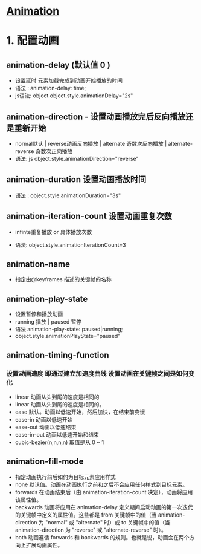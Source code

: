 # [Animation](https://developer.mozilla.org/zh-CN/docs/Web/CSS/CSS_Animations/Using_CSS_animations)

# 1. 配置动画 
## animation-delay (默认值 0 )
- 设置延时 元素加载完成到动画开始播放的时间
- 语法 :  animation-delay: time;
- js语法: object	object.style.animationDelay="2s"


## animation-direction   - 设置动画播放完后反向播放还是重新开始
- normal默认 |  reverse动画反向播放  | alternate 奇数次反向播放  | alternate-reverse 奇数次正向播放
- 语法: js	object.style.animationDirection="reverse" 

## animation-duration 设置动画播放时间

- 语法 :	object.style.animationDuration="3s"

## animation-iteration-count   设置动画重复次数
- infinte重复播放  or  具体播放次数 
    
- 语法: object.style.animationIterationCount=3


## animation-name 
 - 指定由@keyframes 描述的关键帧的名称

## animation-play-state
-  设置暂停和播放动画
-  running 播放  |  paused 暂停 
-  语法 animation-play-state: paused|running;
-   object.style.animationPlayState="paused"

##  animation-timing-function 
 ### 设置动画速度 即通过建立加速度曲线 设置动画在关键帧之间是如何变化
 - linear 动画从头到尾的速度是相同的
 - linear	动画从头到尾的速度是相同的。	
 - ease	默认。动画以低速开始，然后加快，在结束前变慢
 - ease-in	动画以低速开始
 - ease-out	动画以低速结束
 - ease-in-out	动画以低速开始和结束
 - cubic-bezier(n,n,n,n) 取值是从 0 ~ 1 
## animation-fill-mode
 -  指定动画执行前后如何为目标元素应用样式
 - none	默认值。动画在动画执行之前和之后不会应用任何样式到目标元素。
 - forwards	在动画结束后（由 animation-iteration-count 决定），动画将应用该属性值。
 - backwards	动画将应用在 animation-delay 定义期间启动动画的第一次迭代的关键帧中定义的属性值。这些都是 from 关键帧中的值（当 animation-direction 为 "normal" 或 "alternate" 时）或 to 关键帧中的值（当 animation-direction 为 "reverse" 或 "alternate-reverse" 时）。
 - both	动画遵循 forwards 和 backwards 的规则。也就是说，动画会在两个方向上扩展动画属性。
  